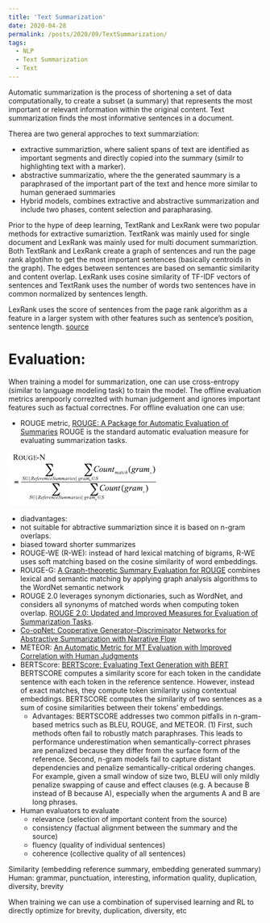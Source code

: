 ```yaml
---
title: 'Text Summarization'
date: 2020-04-28
permalink: /posts/2020/09/TextSummarization/
tags:
  - NLP
  - Text Summarization
  - Text
---
```


Automatic summarization is the process of shortening a set of data computationally, to create a subset (a summary) that represents the most important or 
relevant information within the original content. Text summarization finds the most informative sentences in a document. 

Therea are two general approches to text summarziation:
- extractive summariztion, where salient spans of text are identified as important segments and directly copied into the summary (similr to highlighting text with a marker). 
- abstractive summarizatio, where the the generated saummary is a paraphrased of the important part of the text and hence more similar to human generaed summaries 
- Hybrid models, combines extractive and abstractive summarization and include two phases, content selection and parapharasing.

Prior to the hype of deep learning, TextRank and LexRank were two popular methods for extractive sumariztion. TextRank was mainly used for single document
and LexRank was mainly used for multi document summariztion. Both TextRank and LexRank create a graph of sentences and run the page rank algotihm 
to get the most important sentences (basically centroids in the graph). The edges between sentences are based on semantic similarity and content overlap. 
LexRank uses cosine similarity of TF-IDF vectors of sentences and TextRank uses the number of words two sentences have in common  normalized by sentences length.

LexRank uses the score of sentences from the page rank algorithm as a feature in a larger system with other features such as sentence’s position, sentence length. 
[source](https://en.wikipedia.org/wiki/Automatic_summarization)


# Evaluation:
When training a model for summarization, one can use cross-entropy (similar to language modeling task) to train the model. The offline evaluation metrics arenpoorly correzlted with human judgement and ignores important features such as factual correctnes. 
For offline evaluation one can use:
- ROUGE metric, [ROUGE: A Package for Automatic Evaluation of Summaries](https://www.aclweb.org/anthology/W04-1013.pdf)
ROUGE is the standard automatic evaluation measure for evaluating summarization tasks. 

![pic](https://github.com/sanazbahargam/SanazBahargam.github.io/blob/master/images/ROUGEMetric.png?raw=true)
 
  - diadvantages:
  - not suitable for abtractive summariztion since it is based on n-gram overlaps. 
  - biased toward shorter summarizes
- ROUGE-WE (R-WE): instead of hard lexical matching of bigrams, R-WE uses soft matching based on the cosine similarity of word embeddings.
- ROUGE-G: [A Graph-theoretic Summary Evaluation for ROUGE](https://www.aclweb.org/anthology/D18-1085.pdf)
 combines lexical and semantic matching by applying graph analysis algorithms to the
WordNet semantic network
- ROUGE 2.0  leverages synonym dictionaries, such as WordNet, and considers all synonyms of matched words when computing token overlap. [ROUGE 2.0: Updated and Improved Measures for Evaluation of Summarization Tasks](https://arxiv.org/abs/1803.01937).
- [Co-opNet: Cooperative Generator–Discriminator Networks for Abstractive Summarization with Narrative Flow](https://arxiv.org/abs/1907.01272)
- METEOR: [An Automatic Metric for MT Evaluation with Improved Correlation with Human Judgments](https://www.cs.cmu.edu/~alavie/METEOR/pdf/Banerjee-Lavie-2005-METEOR.pdf) 
- BERTScore: [BERTScore: Evaluating Text Generation with BERT](https://arxiv.org/abs/1904.09675)
 BERTSCORE computes a similarity score for each token in the candidate sentence with each token in the reference sentence. However, instead of exact matches, they compute token similarity using contextual embeddings.  BERTSCORE computes the similarity of two sentences as a sum of cosine similarities between their tokens’ embeddings.
  - Advantages: BERTSCORE addresses two common pitfalls in n-gram-based metrics such as  BLEU, ROUGE, and METEOR. 
(1) First, such methods often fail to robustly match paraphrases.  This leads to performance underestimation when semantically-correct phrases are penalized because they differ from the surface form of the reference.
Second, n-gram models fail to capture distant dependencies and penalize semantically-critical ordering changes. For example, given a small window of size two, BLEU will only mildly penalize swapping of cause and effect clauses (e.g. A because B instead of B because A), especially when the arguments A and B are long phrases.
- Human evaluators to evaluate
  - relevance (selection of important content from the source)
  - consistency (factual alignment between the summary and the source) 
  - fluency (quality of individual sentences)
  - coherence (collective quality of all sentences)

Similarity (embedding reference summary, embedding generated summary)
Human: grammar, punctuation, interesting, information quality, duplication, diversity, brevity




When training we can use a combination of supervised learning and RL to directly optimize for brevity, duplication, diversity, etc




